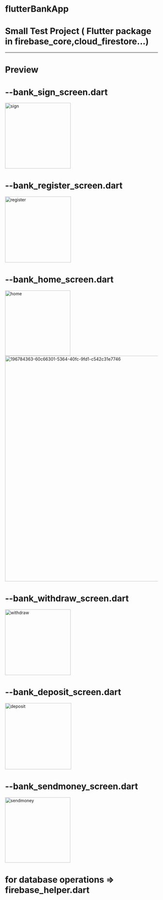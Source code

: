 # flutterBankApp

# Small Test Project ( Flutter package in firebase_core,cloud_firestore...)

----------------------------------------------------------------------------------

# Preview

# --bank_sign_screen.dart

<img width="216" alt="sign" src="https://user-images.githubusercontent.com/90245432/196784206-4cbbe895-66a9-41a1-a215-b1663ab1d58f.PNG">

# --bank_register_screen.dart

<img width="217" alt="register" src="https://user-images.githubusercontent.com/90245432/196784236-4be333d4-45d6-4fba-8293-d305087cab99.PNG">

# --bank_home_screen.dart

<img width="215" alt="home" src="https://user-images.githubusercontent.com/90245432/196784341-3f1fa274-3f78-4246-ac96-816780f5692a.PNG">

<img width="742" alt="196784363-60c66301-5364-40fc-9fd1-c542c31e7746" src="https://user-images.githubusercontent.com/90245432/200161021-a1bb3234-0a8a-455f-8409-7ca6ced9015e.png">

# --bank_withdraw_screen.dart

<img width="216" alt="withdraw" src="https://user-images.githubusercontent.com/90245432/196784377-713565ee-5b30-4a1e-aea6-e9877af62394.PNG">

# --bank_deposit_screen.dart

<img width="218" alt="deposit" src="https://user-images.githubusercontent.com/90245432/196784400-959a035d-fb70-4255-8f68-ca9ec649d401.PNG">

# --bank_sendmoney_screen.dart

<img width="215" alt="sendmoney" src="https://user-images.githubusercontent.com/90245432/196784411-bc7dd0e2-427f-4e92-8680-78f96fe6a386.PNG">

# for database operations => firebase_helper.dart
